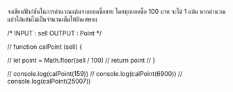 จงเขียนฟังก์ชันในการคำนวณแต้มจากยอดซื้อขาย โดยทุกยอดซื้อ 100 บาท จะได้ 1 แต้ม หากคำนวณแล้วได้แต้มไม่เป็นจำนวนเต็มให้ปัดเศษลง

<!-- function checkPts(cost) {

    let pts;
    pts = Math.floor(cost/100);
    return pts;

}

console.log(checkPts(100));
console.log(checkPts(115));
console.log(checkPts(2400));. -->


/*
INPUT : sell
OUTPUT : Point
*/




// function calPoint (sell) {

//     let point = Math.floor(sell / 100)
//     return point
// } 

// console.log(calPoint(159))
// console.log(calPoint(6900))
// console.log(calPoint(25007))